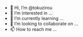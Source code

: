 - 👋 Hi, I’m @tokuzirou
- 👀 I’m interested in ...
- 🌱 I’m currently learning ...
- 💞️ I’m looking to collaborate on ...
- 📫 How to reach me ...

<!---
tokuzirou/tokuzirou is a ✨ special ✨ repository because its `README.md` (this file) appears on your GitHub profile.
You can click the Preview link to take a look at your changes.
--->
